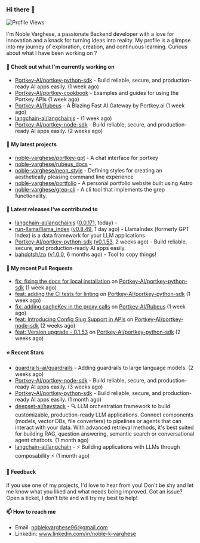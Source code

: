 ### Hi there 👋
![Profile Views](https://komarev.com/ghpvc/?username=noble-varghese&label=PROFILE+VIEWS)

I'm Noble Varghese, a passionate Backend developer with a love for innovation and a knack for turning ideas into reality. My profile is a glimpse into my journey of exploration, creation, and continuous learning. Curious about what I have been working on ?


#### 👷 Check out what I'm currently working on

- [Portkey-AI/portkey-python-sdk](https://github.com/Portkey-AI/portkey-python-sdk) - Build reliable, secure, and production-ready AI apps easily. (1 week ago)
- [Portkey-AI/portkey-cookbook](https://github.com/Portkey-AI/portkey-cookbook) - Examples and guides for using the Portkey APIs (1 week ago)
- [Portkey-AI/Rubeus](https://github.com/Portkey-AI/Rubeus) - A Blazing Fast AI Gateway by Portkey.ai (1 week ago)
- [langchain-ai/langchainjs](https://github.com/langchain-ai/langchainjs) -  (1 week ago)
- [Portkey-AI/portkey-node-sdk](https://github.com/Portkey-AI/portkey-node-sdk) - Build reliable, secure, and production-ready AI apps easily. (2 weeks ago)

#### 🌱 My latest projects

- [noble-varghese/portkey-gpt](https://github.com/noble-varghese/portkey-gpt) - A chat interface for portkey
- [noble-varghese/rubeus_docs](https://github.com/noble-varghese/rubeus_docs) - 
- [noble-varghese/neon_style](https://github.com/noble-varghese/neon_style) - Defining styles for creating an aesthetically pleasing command line experience
- [noble-varghese/portfolio](https://github.com/noble-varghese/portfolio) - A personal portfolio website built using Astro
- [noble-varghese/grep-cli](https://github.com/noble-varghese/grep-cli) - A cli tool that implements the grep functionality.

#### 🔭 Latest releases I've contributed to

- [langchain-ai/langchainjs](https://github.com/langchain-ai/langchainjs) ([0.0.171](https://github.com/langchain-ai/langchainjs/releases/tag/0.0.171), today) - 
- [run-llama/llama_index](https://github.com/run-llama/llama_index) ([v0.8.49](https://github.com/run-llama/llama_index/releases/tag/v0.8.49), 1 day ago) - LlamaIndex (formerly GPT Index) is a data framework for your LLM applications
- [Portkey-AI/portkey-python-sdk](https://github.com/Portkey-AI/portkey-python-sdk) ([v0.1.53](https://github.com/Portkey-AI/portkey-python-sdk/releases/tag/v0.1.53), 2 weeks ago) - Build reliable, secure, and production-ready AI apps easily.
- [bahdotsh/zp](https://github.com/bahdotsh/zp) ([v1.0.0](https://github.com/bahdotsh/zp/releases/tag/v1.0.0), 6 months ago) - Tool to copy things!

#### 🔨 My recent Pull Requests

- [fix: fixing the docs for local installation](https://github.com/Portkey-AI/portkey-python-sdk/pull/50) on [Portkey-AI/portkey-python-sdk](https://github.com/Portkey-AI/portkey-python-sdk) (1 week ago)
- [feat: adding the CI tests for linting](https://github.com/Portkey-AI/portkey-python-sdk/pull/41) on [Portkey-AI/portkey-python-sdk](https://github.com/Portkey-AI/portkey-python-sdk) (1 week ago)
- [fix: adding cacheKey in the proxy calls](https://github.com/Portkey-AI/Rubeus/pull/26) on [Portkey-AI/Rubeus](https://github.com/Portkey-AI/Rubeus) (1 week ago)
- [feat: Introducing Config Slug Support in APIs](https://github.com/Portkey-AI/portkey-node-sdk/pull/2) on [Portkey-AI/portkey-node-sdk](https://github.com/Portkey-AI/portkey-node-sdk) (2 weeks ago)
- [feat: Version upgrade - 0.1.53](https://github.com/Portkey-AI/portkey-python-sdk/pull/36) on [Portkey-AI/portkey-python-sdk](https://github.com/Portkey-AI/portkey-python-sdk) (2 weeks ago)


#### ⭐ Recent Stars

- [guardrails-ai/guardrails](https://github.com/guardrails-ai/guardrails) - Adding guardrails to large language models. (2 weeks ago)
- [Portkey-AI/portkey-node-sdk](https://github.com/Portkey-AI/portkey-node-sdk) - Build reliable, secure, and production-ready AI apps easily. (3 weeks ago)
- [Portkey-AI/portkey-python-sdk](https://github.com/Portkey-AI/portkey-python-sdk) - Build reliable, secure, and production-ready AI apps easily. (1 month ago)
- [deepset-ai/haystack](https://github.com/deepset-ai/haystack) - :mag: LLM orchestration framework to build customizable, production-ready LLM applications. Connect components (models, vector DBs, file converters) to pipelines or agents that can interact with your data. With advanced retrieval methods, it&#39;s best suited for building RAG, question answering, semantic search or conversational agent chatbots. (1 month ago)
- [langchain-ai/langchain](https://github.com/langchain-ai/langchain) - ⚡ Building applications with LLMs through composability ⚡ (1 month ago)

#### 💬 Feedback

If you use one of my projects, I'd love to hear from you! Don't be shy and let me know what you liked and what needs being improved. Got an issue? Open a ticket, I don't bite and will try my best to help!

#### 📫 How to reach me

- Email: noblekvarghese96@gmail.com
- Linkedin: www.linkedin.com/in/noble-k-varghese
